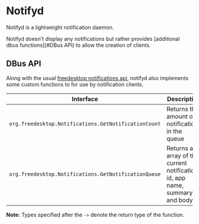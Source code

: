 # Notifyd

Notifyd is a lightweight notification daemon.

Notifyd doesn't display any notifications but rather provides [additional dbus
functions](#DBus API) to allow the creation of clients.

## DBus API

Along with the usual [freedesktop notifications
api](https://developer.gnome.org/notification-spec/), notifyd also implements
some custom functions to for use by notification clients.

| Interface                                            | Description                                                                  | Signature |
|------------------------------------------------------|------------------------------------------------------------------------------|-----------|
| `org.freedesktop.Notifications.GetNotificationCount` | Returns the amount of notifications in the queue                             | -> u      |
| `org.freedesktop.Notifications.GetNotificationQueue` | Returns an array of the current notifications id, app name, summary and body | -> a(uss) |

**Note:** Types specified after the `->` denote the return type of the function.

